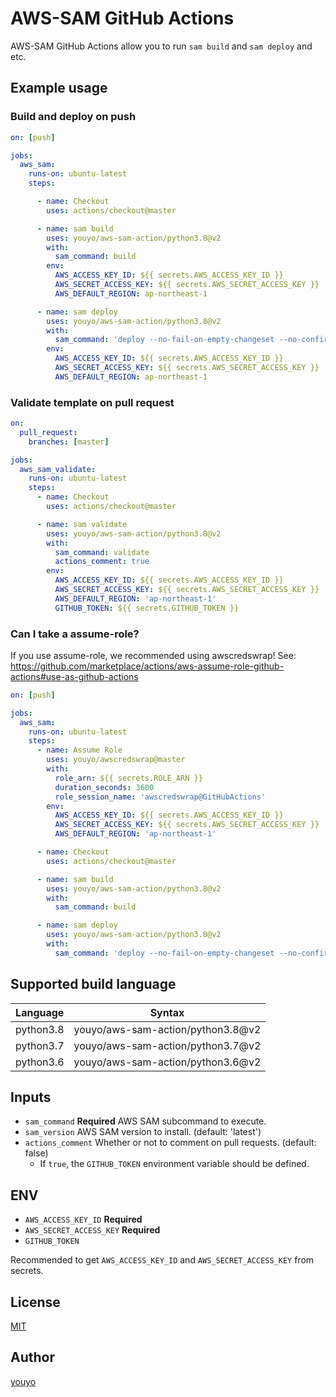 # AWS-SAM GitHub Actions

AWS-SAM GitHub Actions allow you to run `sam build` and `sam deploy` and etc.

## Example usage
### Build and deploy on push

```yaml
on: [push]

jobs:
  aws_sam:
    runs-on: ubuntu-latest
    steps:

      - name: Checkout
        uses: actions/checkout@master

      - name: sam build
        uses: youyo/aws-sam-action/python3.8@v2
        with:
          sam_command: build
        env:
          AWS_ACCESS_KEY_ID: ${{ secrets.AWS_ACCESS_KEY_ID }}
          AWS_SECRET_ACCESS_KEY: ${{ secrets.AWS_SECRET_ACCESS_KEY }}
          AWS_DEFAULT_REGION: ap-northeast-1

      - name: sam deploy
        uses: youyo/aws-sam-action/python3.8@v2
        with:
          sam_command: 'deploy --no-fail-on-empty-changeset --no-confirm-changeset'
        env:
          AWS_ACCESS_KEY_ID: ${{ secrets.AWS_ACCESS_KEY_ID }}
          AWS_SECRET_ACCESS_KEY: ${{ secrets.AWS_SECRET_ACCESS_KEY }}
          AWS_DEFAULT_REGION: ap-northeast-1
```

### Validate template on pull request
```yaml
on:
  pull_request:
    branches: [master]

jobs:
  aws_sam_validate:
    runs-on: ubuntu-latest
    steps:
      - name: Checkout
        uses: actions/checkout@master

      - name: sam validate
        uses: youyo/aws-sam-action/python3.8@v2
        with:
          sam_command: validate
          actions_comment: true
        env:
          AWS_ACCESS_KEY_ID: ${{ secrets.AWS_ACCESS_KEY_ID }}
          AWS_SECRET_ACCESS_KEY: ${{ secrets.AWS_SECRET_ACCESS_KEY }}
          AWS_DEFAULT_REGION: 'ap-northeast-1'
          GITHUB_TOKEN: ${{ secrets.GITHUB_TOKEN }}
```

### Can I take a assume-role?

If you use assume-role, we recommended using awscredswrap!
See: https://github.com/marketplace/actions/aws-assume-role-github-actions#use-as-github-actions

```yaml
on: [push]

jobs:
  aws_sam:
    runs-on: ubuntu-latest
    steps:
      - name: Assume Role
        uses: youyo/awscredswrap@master
        with:
          role_arn: ${{ secrets.ROLE_ARN }}
          duration_seconds: 3600
          role_session_name: 'awscredswrap@GitHubActions'
        env:
          AWS_ACCESS_KEY_ID: ${{ secrets.AWS_ACCESS_KEY_ID }}
          AWS_SECRET_ACCESS_KEY: ${{ secrets.AWS_SECRET_ACCESS_KEY }}
          AWS_DEFAULT_REGION: 'ap-northeast-1'

      - name: Checkout
        uses: actions/checkout@master

      - name: sam build
        uses: youyo/aws-sam-action/python3.8@v2
        with:
          sam_command: build

      - name: sam deploy
        uses: youyo/aws-sam-action/python3.8@v2
        with:
          sam_command: 'deploy --no-fail-on-empty-changeset --no-confirm-changeset'
```

## Supported build language

| Language | Syntax |
| --- | --- |
| python3.8 | youyo/aws-sam-action/python3.8@v2 |
| python3.7 | youyo/aws-sam-action/python3.7@v2 |
| python3.6 | youyo/aws-sam-action/python3.6@v2 |

## Inputs

- `sam_command` **Required** AWS SAM subcommand to execute.
- `sam_version` AWS SAM version to install. (default: 'latest')
- `actions_comment` Whether or not to comment on pull requests. (default: false)
  - If `true`, the `GITHUB_TOKEN` environment variable should be defined.

## ENV

- `AWS_ACCESS_KEY_ID` **Required**
- `AWS_SECRET_ACCESS_KEY` **Required**
- `GITHUB_TOKEN`

Recommended to get `AWS_ACCESS_KEY_ID` and `AWS_SECRET_ACCESS_KEY` from secrets.

## License

[MIT](LICENSE)

## Author

[youyo](https://github.com/youyo)
